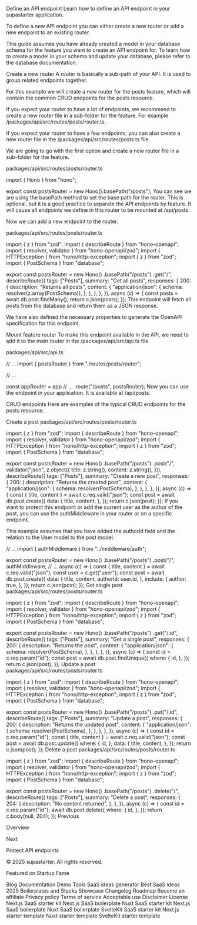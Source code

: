 Define an API endpoint
Learn how to define an API endpoint in your supastarter application.

To define a new API endpoint you can either create a new router or add a new endpoint to an existing router.

This guide assumes you have already created a model in your database schema for the feature you want to create an API endpoint for. To learn how to create a model in your schema and update your database, please refer to the database documentation.

Create a new router
A router is basically a sub-path of your API. It is used to group related endpoints together.

For this example we will create a new router for the posts feature, which will contain the common CRUD endpoints for the posts resource.

If you expect your router to have a lot of endpoints, we recommend to create a new router file in a sub-folder for the feature. For example /packages/api/src/routes/posts/router.ts.

If you expect your router to have a few endpoints, you can also create a new router file in the /packages/api/src/routes/posts.ts file.

We are going to go with the first option and create a new router file in a sub-folder for the feature.

packages/api/src/routes/posts/router.ts

import { Hono } from "hono";
 
export const postsRouter = new Hono().basePath("/posts");
You can see we are using the basePath method to set the base path for the router. This is optional, but it is a good practice to separate the API endpoints by feature. It will cause all endpoints we define in this router to be mounted at /api/posts.

Now we can add a new endpoint to the router.

packages/api/src/routes/posts/router.ts

import { z } from "zod";
import { describeRoute } from "hono-openapi";
import { resolver, validator } from "hono-openapi/zod";
import { HTTPException } from "hono/http-exception";
import { z } from "zod";
import { PostSchema } from "database";
 
export const postsRouter = new Hono()
  .basePath("/posts")
  .get("/",
    describeRoute({
		tags: ["Posts"],
		summary: "Get all posts",
		responses: {
			200: {
				description: "Returns all posts",
				content: {
					"application/json": {
						schema: resolver(z.array(PostSchema)),
					},
				},
			},
		},
	}),
   async (c) => {
    const posts = await db.post.findMany();
    return c.json(posts);
  });
This endpoint will fetch all posts from the database and return them as a JSON response.

We have also defined the necessary properties to generate the OpenAPI specification for this endpoint.

Mount feature router
To make this endpoint available in the API, we need to add it to the main router in the /packages/api/src/api.ts file.

packages/api/src/api.ts

// ...
import { postsRouter } from "./routes/posts/router";
 
// ...
 
const appRouter = app
 // ...
	.route("/posts", postsRouter);
Now you can use the endpoint in your application. It is available at /api/posts.

CRUD endpoints
Here are examples of the typical CRUD endpoints for the posts resource.

Create a post
packages/api/src/routes/posts/router.ts

import { z } from "zod";
import { describeRoute } from "hono-openapi";
import { resolver, validator } from "hono-openapi/zod";
import { HTTPException } from "hono/http-exception";
import { z } from "zod";
import { PostSchema } from "database";
 
export const postsRouter = new Hono()
  .basePath("/posts")
  .post("/",
    validator("json", z.object({
      title: z.string(),
      content: z.string(),
    })),
    describeRoute({
		tags: ["Posts"],
		summary: "Create a new post",
		responses: {
			200: {
				description: "Returns the created post",
				content: {
					"application/json": {
						schema: resolver(PostSchema),
					},
				},
			},
		},
	}),
   async (c) => {
    const { title, content } = await c.req.valid("json");
    const post = await db.post.create({
      data: {
        title,
        content,
      },
    });
    return c.json(post);
  });
If you want to protect this endpoint or add the current user as the author of the post, you can use the authMiddleware in your router or on a specific endpoint.

This example assumes that you have added the authorId field and the relation to the User model to the post model.


// ...
import { authMiddleware } from "../middleware/auth";
 
export const postsRouter = new Hono()
    .basePath("/posts")
    .post("/",
        authMiddleware,
        // ...
        async (c) => {
            const { title, content } = await c.req.valid("json");
			const user = c.get("user");
            const post = await db.post.create({
                data: {
                    title,
                    content,
                    authorId: user.id,
                },
				include: {
					author: true,
				},
            });
            return c.json(post);
        });
Get single post
packages/api/src/routes/posts/router.ts

import { z } from "zod";
import { describeRoute } from "hono-openapi";
import { resolver, validator } from "hono-openapi/zod";
import { HTTPException } from "hono/http-exception";
import { z } from "zod";
import { PostSchema } from "database";
 
export const postsRouter = new Hono()
  .basePath("/posts")
  .get("/:id",
    describeRoute({
		tags: ["Posts"],
		summary: "Get a single post",
		responses: {
			200: {
				description: "Returns the post",
				content: {
					"application/json": {
						schema: resolver(PostSchema),
					},
				},
			},
		},
	}),
   async (c) => {
    const id = c.req.param("id");
    const post = await db.post.findUnique({
      where: {
        id,
      },
    });
    return c.json(post);
  });
Update a post
packages/api/src/routes/posts/router.ts

import { z } from "zod";
import { describeRoute } from "hono-openapi";
import { resolver, validator } from "hono-openapi/zod";
import { HTTPException } from "hono/http-exception";
import { z } from "zod";
import { PostSchema } from "database";
 
export const postsRouter = new Hono()
  .basePath("/posts")
  .put("/:id",
    describeRoute({
		tags: ["Posts"],
		summary: "Update a post",
		responses: {
			200: {
				description: "Returns the updated post",
				content: {
					"application/json": {
						schema: resolver(PostSchema),
					},
				},
			},
		},
	}),
   async (c) => {
	const id = c.req.param("id");
    const { title, content } = await c.req.valid("json");
    const post = await db.post.update({
      where: {
        id,
      },
      data: {
        title,
        content,
      },
    });
    return c.json(post);
  });
Delete a post
packages/api/src/routes/posts/router.ts

import { z } from "zod";
import { describeRoute } from "hono-openapi";
import { resolver, validator } from "hono-openapi/zod";
import { HTTPException } from "hono/http-exception";
import { z } from "zod";
import { PostSchema } from "database";
 
export const postsRouter = new Hono()
  .basePath("/posts")
  .delete("/",
    describeRoute({
		tags: ["Posts"],
		summary: "Delete a post",
		responses: {
			204: {
				description: "No content returned",
			},
		},
	}),
   async (c) => {
    const id = c.req.param("id");
    await db.post.delete({
      where: {
        id,
      },
    });
    return c.body(null, 204);
  });
Previous

Overview

Next

Protect API endpoints

© 2025 supastarter. All rights reserved.

Featured on Startup Fame



Blog
Documentation
Demo
Tools
SaaS ideas generator
Best SaaS ideas 2025
Boilerplates and Stacks
Showcase
Changelog
Roadmap
Become an affiliate
Privacy policy
Terms of service
Acceptable use
Disclaimer
License
Next.js SaaS starter kit
Next.js SaaS boilerplate
Nuxt SaaS starter kit
Next.js SaaS boilerplate
Nuxt SaaS boilerplate
SvelteKit SaaS starter kit
Next.js starter template
Nuxt starter template
SvelteKit starter template


